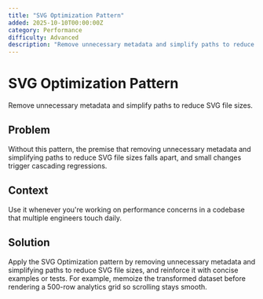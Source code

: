 ```yaml
---
title: "SVG Optimization Pattern"
added: 2025-10-10T00:00:00Z
category: Performance
difficulty: Advanced
description: "Remove unnecessary metadata and simplify paths to reduce SVG file sizes."
---
```

# SVG Optimization Pattern

Remove unnecessary metadata and simplify paths to reduce SVG file sizes.

## Problem

Without this pattern, the premise that removing unnecessary metadata and simplifying paths to reduce SVG file sizes falls apart, and small changes trigger cascading regressions.

## Context

Use it whenever you're working on performance concerns in a codebase that multiple engineers touch daily.

## Solution

Apply the SVG Optimization pattern by removing unnecessary metadata and simplifying paths to reduce SVG file sizes, and reinforce it with concise examples or tests. For example, memoize the transformed dataset before rendering a 500-row analytics grid so scrolling stays smooth.
